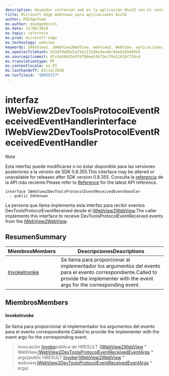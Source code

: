 ```yaml
---
description: Hospedar contenido web en la aplicación Win32 con el control Microsoft Edge WebView2
title: Microsoft Edge WebView2 para aplicaciones Win32
author: MSEdgeTeam
ms.author: msedgedevrel
ms.date: 12/09/2019
ms.topic: reference
ms.prod: microsoft-edge
ms.technology: webview
keywords: IWebView2, IWebView2WebView, webview2, WebView, aplicaciones Win32, Win32, Edge
ms.openlocfilehash: b33d7de85d1a74e2115d8e3ea4bc84eb185b03b5
ms.sourcegitcommit: 07cda56425e5fdf90eeb3972e17041261bf720cd
ms.translationtype: MT
ms.contentlocale: es-ES
ms.lasthandoff: 05/14/2020
ms.locfileid: "10655317"
---
```

# <span data-ttu-id="52d62-104">interfaz IWebView2DevToolsProtocolEventReceivedEventHandler</span><span class="sxs-lookup"><span data-stu-id="52d62-104">interface IWebView2DevToolsProtocolEventReceivedEventHandler</span></span> 

> [!NOTE]
> <span data-ttu-id="52d62-105">Esta interfaz puede modificarse o no estar disponible para las versiones posteriores a la versión de SDK 0.8.355.</span><span class="sxs-lookup"><span data-stu-id="52d62-105">This interface may be altered or unavailable for releases after SDK version 0.8.355.</span></span> <span data-ttu-id="52d62-106">Consulta la [referencia](../../../webview2-api-reference.md) de la API más reciente.</span><span class="sxs-lookup"><span data-stu-id="52d62-106">Please refer to [Reference](../../../webview2-api-reference.md) for the latest API reference.</span></span>

```
interface IWebView2DevToolsProtocolEventReceivedEventHandler
  : public IUnknown
```

<span data-ttu-id="52d62-107">La persona que llama implementa esta interfaz para recibir eventos DevToolsProtocolEventReceived desde el [IWebView2WebView](IWebView2WebView.md).</span><span class="sxs-lookup"><span data-stu-id="52d62-107">The caller implements this interface to receive DevToolsProtocolEventReceived events from the [IWebView2WebView](IWebView2WebView.md).</span></span>

## <span data-ttu-id="52d62-108">Resumen</span><span class="sxs-lookup"><span data-stu-id="52d62-108">Summary</span></span>

 <span data-ttu-id="52d62-109">Miembros</span><span class="sxs-lookup"><span data-stu-id="52d62-109">Members</span></span>                        | <span data-ttu-id="52d62-110">Descripciones</span><span class="sxs-lookup"><span data-stu-id="52d62-110">Descriptions</span></span>
--------------------------------|---------------------------------------------
[<span data-ttu-id="52d62-111">Invoke</span><span class="sxs-lookup"><span data-stu-id="52d62-111">Invoke</span></span>](#invoke) | <span data-ttu-id="52d62-112">Se llama para proporcionar al implementador los argumentos del evento para el evento correspondiente.</span><span class="sxs-lookup"><span data-stu-id="52d62-112">Called to provide the implementer with the event args for the corresponding event.</span></span>

## <span data-ttu-id="52d62-113">Miembros</span><span class="sxs-lookup"><span data-stu-id="52d62-113">Members</span></span>

#### <span data-ttu-id="52d62-114">Invoke</span><span class="sxs-lookup"><span data-stu-id="52d62-114">Invoke</span></span> 

<span data-ttu-id="52d62-115">Se llama para proporcionar al implementador los argumentos del evento para el evento correspondiente.</span><span class="sxs-lookup"><span data-stu-id="52d62-115">Called to provide the implementer with the event args for the corresponding event.</span></span>

> <span data-ttu-id="52d62-116">invocación [Invoke](#invoke)pública de HRESULT ([IWebView2WebView](IWebView2WebView.md) \* WebView,[IWebView2DevToolsProtocolEventReceivedEventArgs](IWebView2DevToolsProtocolEventReceivedEventArgs.md) \* args)</span><span class="sxs-lookup"><span data-stu-id="52d62-116">public HRESULT [Invoke](#invoke)([IWebView2WebView](IWebView2WebView.md) \* webview,[IWebView2DevToolsProtocolEventReceivedEventArgs](IWebView2DevToolsProtocolEventReceivedEventArgs.md) \* args)</span></span>

